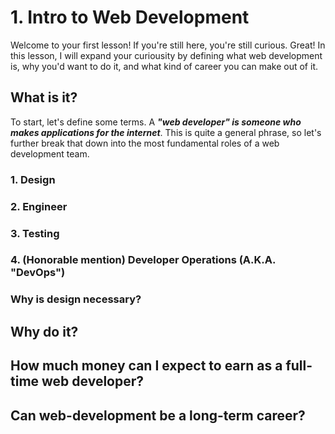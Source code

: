 # 1. Intro to Web Development
Welcome to your first lesson! If you're still here, you're still curious. Great! In this lesson, I will expand your curiousity by defining what web development is, why you'd want to do it, and what kind of career you can make out of it.

## What is it?
To start, let's define some terms. A ***"web developer" is someone who makes applications for the internet***. This is quite a general phrase, so let's further break that down into the most fundamental roles of a web development team.

### 1. Design
### 2. Engineer
### 3. Testing
### 4. (Honorable mention) Developer Operations (A.K.A. "DevOps")

### Why is design necessary?

## Why do it?

## How much money can I expect to earn as a full-time web developer?

## Can web-development be a long-term career?
